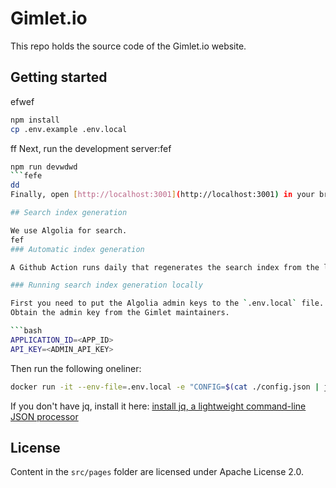 # Gimlet.io

This repo holds the source code of the Gimlet.io website.

## Getting started
efwef
```bash
npm install
cp .env.example .env.local
```
ff
Next, run the development server:fef

```bash
npm run devwdwd
```fefe
dd
Finally, open [http://localhost:3001](http://localhost:3001) in your browser.

## Search index generation

We use Algolia for search.
fef
### Automatic index generation

A Github Action runs daily that regenerates the search index from the live gimlet.io site.

### Running search index generation locally

First you need to put the Algolia admin keys to the `.env.local` file.
Obtain the admin key from the Gimlet maintainers.

```bash
APPLICATION_ID=<APP_ID>
API_KEY=<ADMIN_API_KEY>
```

Then run the following oneliner:

```bash
docker run -it --env-file=.env.local -e "CONFIG=$(cat ./config.json | jq -r tostring)" algolia/docsearch-scraper
```

If you don't have jq, install it here: [install jq, a lightweight command-line JSON processor](https://github.com/stedolan/jq/wiki/Installation)

## License

Content in the `src/pages` folder are licensed under Apache License 2.0.
